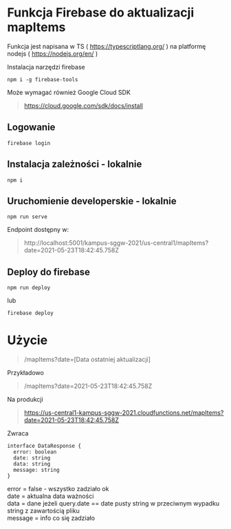 # Funkcja Firebase do aktualizacji mapItems

Funkcja jest napisana w TS ( https://typescriptlang.org/ ) na platformę nodejs ( https://nodejs.org/en/ )

Instalacja narzędzi firebase
```
npm i -g firebase-tools
```

Może wymagać również Google Cloud SDK 
> https://cloud.google.com/sdk/docs/install

## Logowanie
```
firebase login
```

## Instalacja zależności - lokalnie
```
npm i
```

## Uruchomienie developerskie - lokalnie
```
npm run serve
```

Endpoint dostępny w:
> http://localhost:5001/kampus-sggw-2021/us-central1/mapItems?date=2021-05-23T18:42:45.758Z

## Deploy do firebase
```
npm run deploy
```

lub

```
firebase deploy
```

# Użycie

> /mapItems?date=[Data ostatniej aktualizacji]

Przykładowo
> /mapItems?date=2021-05-23T18:42:45.758Z

Na produkcji
> https://us-central1-kampus-sggw-2021.cloudfunctions.net/mapItems?date=2021-05-23T18:42:45.758Z

Zwraca

```
interface DataResponse {
  error: boolean
  date: string
  data: string
  message: string
}
```

error = false - wszystko zadziało ok <br />
date = aktualna data ważności <br />
data = dane jeżeli query.date == date pusty string w przeciwnym wypadku string z zawartością pliku <br />
message = info co się zadziało <br />
